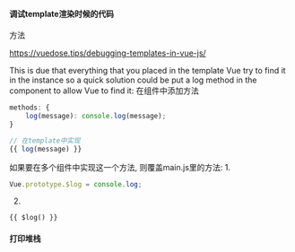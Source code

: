 
#### 调试template渲染时候的代码
方法

https://vuedose.tips/debugging-templates-in-vue-js/

This is due that everything that you placed in the template Vue try to find it in the instance so a quick solution could be put a log method in the component to allow Vue to find it: 在组件中添加方法
~~~js
methods: {
    log(message): console.log(message);
}

// 在template中实现
{{ log(message) }}
~~~

如果要在多个组件中实现这一个方法,
则覆盖main.js里的方法:
1. 
~~~js
Vue.prototype.$log = console.log;
~~~
2.
~~~
{{ $log() }}
~~~

#### 打印堆栈

